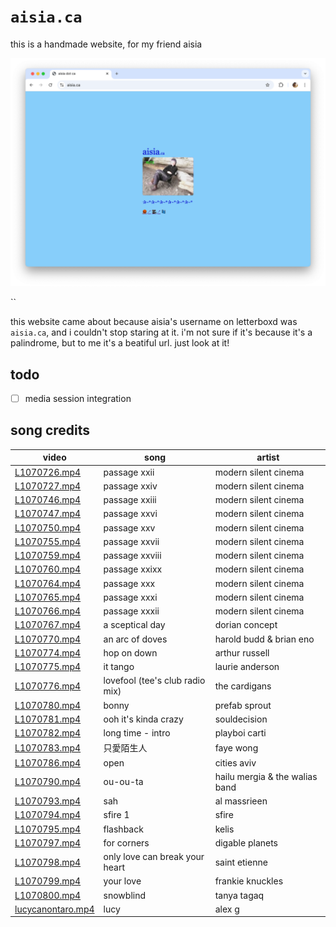 # `aisia.ca`

this is a handmade website, for my friend aisia

<p align="center"><img src="png/screenshot.png" alt="screenshot of the website"></p>``

this website came about because aisia's username on letterboxd was `aisia.ca`, and i couldn't stop staring at it.
i'm not sure if it's because it's a palindrome, but to me it's a beatiful url. just look at it!

## todo

- [ ] media session integration

## song credits

| video                                      | song                            | artist                         |
| ------------------------------------------ | ------------------------------- | ------------------------------ |
| [L1070726.mp4](mp4/camping/L1070726.mp4)   | passage xxii                    | modern silent cinema           |
| [L1070727.mp4](mp4/camping/L1070727.mp4)   | passage xxiv                    | modern silent cinema           |
| [L1070746.mp4](mp4/camping/L1070746.mp4)   | passage xxiii                   | modern silent cinema           |
| [L1070747.mp4](mp4/camping/L1070747.mp4)   | passage xxvi                    | modern silent cinema           |
| [L1070750.mp4](mp4/camping/L1070750.mp4)   | passage xxv                     | modern silent cinema           |
| [L1070755.mp4](mp4/camping/L1070755.mp4)   | passage xxvii                   | modern silent cinema           |
| [L1070759.mp4](mp4/camping/L1070759.mp4)   | passage xxviii                  | modern silent cinema           |
| [L1070760.mp4](mp4/camping/L1070760.mp4)   | passage xxixx                   | modern silent cinema           |
| [L1070764.mp4](mp4/camping/L1070764.mp4)   | passage xxx                     | modern silent cinema           |
| [L1070765.mp4](mp4/camping/L1070765.mp4)   | passage xxxi                    | modern silent cinema           |
| [L1070766.mp4](mp4/camping/L1070766.mp4)   | passage xxxii                   | modern silent cinema           |
| [L1070767.mp4](mp4/camping/L1070767.mp4)   | a sceptical day                 | dorian concept                 |
| [L1070770.mp4](mp4/camping/L1070770.mp4)   | an arc of doves                 | harold budd & brian eno        |
| [L1070774.mp4](mp4/camping/L1070774.mp4)   | hop on down                     | arthur russell                 |
| [L1070775.mp4](mp4/camping/L1070775.mp4)   | it tango                        | laurie anderson                |
| [L1070776.mp4](mp4/camping/L1070776.mp4)   | lovefool (tee's club radio mix) | the cardigans                  |
| [L1070780.mp4](mp4/camping/L1070780.mp4)   | bonny                           | prefab sprout                  |
| [L1070781.mp4](mp4/camping/L1070781.mp4)   | ooh it's kinda crazy            | souldecision                   |
| [L1070782.mp4](mp4/camping/L1070782.mp4)   | long time - intro               | playboi carti                  |
| [L1070783.mp4](mp4/camping/L1070783.mp4)   | 只愛陌生人                      | faye wong                      |
| [L1070786.mp4](mp4/camping/L1070786.mp4)   | open                            | cities aviv                    |
| [L1070790.mp4](mp4/camping/L1070790.mp4)   | ou-ou-ta                        | hailu mergia & the walias band |
| [L1070793.mp4](mp4/camping/L1070793.mp4)   | sah                             | al massrieen                   |
| [L1070794.mp4](mp4/camping/L1070794.mp4)   | sfire 1                         | sfire                          |
| [L1070795.mp4](mp4/camping/L1070795.mp4)   | flashback                       | kelis                          |
| [L1070797.mp4](mp4/camping/L1070797.mp4)   | for corners                     | digable planets                |
| [L1070798.mp4](mp4/camping/L1070798.mp4)   | only love can break your heart  | saint etienne                  |
| [L1070799.mp4](mp4/camping/L1070799.mp4)   | your love                       | frankie knuckles               |
| [L1070800.mp4](mp4/camping/L1070800.mp4)   | snowblind                       | tanya tagaq                    |
| [lucycanontaro.mp4](mp4/lucycanontaro.mp4) | lucy                            | alex g                         |
